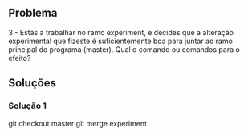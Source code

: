 ## Problema

3 - Estás a trabalhar no ramo experiment, e decides que a alteração experimental que fizeste é suficientemente boa para juntar ao ramo principal do programa (master). Qual o comando ou comandos para o efeito?

## Soluções

### Solução 1

git checkout master
git merge experiment
